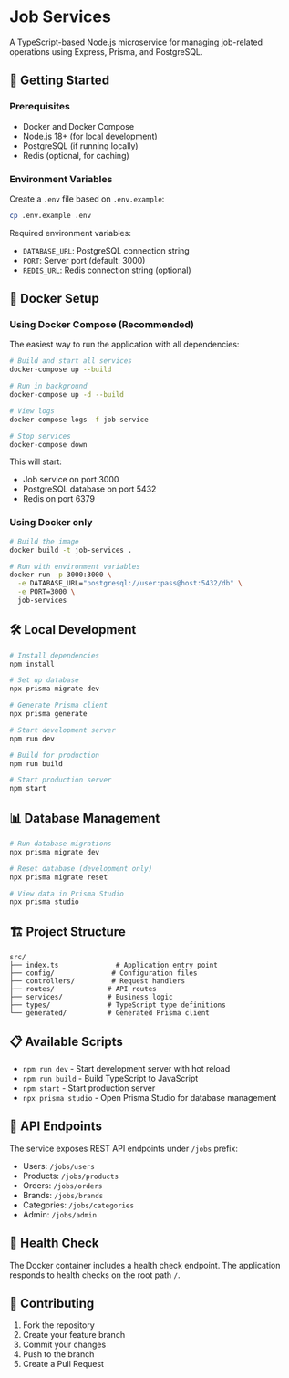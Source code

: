 # Job Services

A TypeScript-based Node.js microservice for managing job-related operations using Express, Prisma, and PostgreSQL.

## 🚀 Getting Started

### Prerequisites

- Docker and Docker Compose
- Node.js 18+ (for local development)
- PostgreSQL (if running locally)
- Redis (optional, for caching)

### Environment Variables

Create a `.env` file based on `.env.example`:

```bash
cp .env.example .env
```

Required environment variables:
- `DATABASE_URL`: PostgreSQL connection string
- `PORT`: Server port (default: 3000)
- `REDIS_URL`: Redis connection string (optional)

## 🐳 Docker Setup

### Using Docker Compose (Recommended)

The easiest way to run the application with all dependencies:

```bash
# Build and start all services
docker-compose up --build

# Run in background
docker-compose up -d --build

# View logs
docker-compose logs -f job-service

# Stop services
docker-compose down
```

This will start:
- Job service on port 3000
- PostgreSQL database on port 5432
- Redis on port 6379

### Using Docker only

```bash
# Build the image
docker build -t job-services .

# Run with environment variables
docker run -p 3000:3000 \
  -e DATABASE_URL="postgresql://user:pass@host:5432/db" \
  -e PORT=3000 \
  job-services
```

## 🛠️ Local Development

```bash
# Install dependencies
npm install

# Set up database
npx prisma migrate dev

# Generate Prisma client
npx prisma generate

# Start development server
npm run dev

# Build for production
npm run build

# Start production server
npm start
```

## 📊 Database Management

```bash
# Run database migrations
npx prisma migrate dev

# Reset database (development only)
npx prisma migrate reset

# View data in Prisma Studio
npx prisma studio
```

## 🏗️ Project Structure

```
src/
├── index.ts              # Application entry point
├── config/              # Configuration files
├── controllers/         # Request handlers
├── routes/             # API routes
├── services/           # Business logic
├── types/              # TypeScript type definitions
└── generated/          # Generated Prisma client
```

## 📋 Available Scripts

- `npm run dev` - Start development server with hot reload
- `npm run build` - Build TypeScript to JavaScript
- `npm start` - Start production server
- `npx prisma studio` - Open Prisma Studio for database management

## 🔧 API Endpoints

The service exposes REST API endpoints under `/jobs` prefix:

- Users: `/jobs/users`
- Products: `/jobs/products`
- Orders: `/jobs/orders`
- Brands: `/jobs/brands`
- Categories: `/jobs/categories`
- Admin: `/jobs/admin`

## 🏥 Health Check

The Docker container includes a health check endpoint. The application responds to health checks on the root path `/`.

## 🤝 Contributing

1. Fork the repository
2. Create your feature branch
3. Commit your changes
4. Push to the branch
5. Create a Pull Request